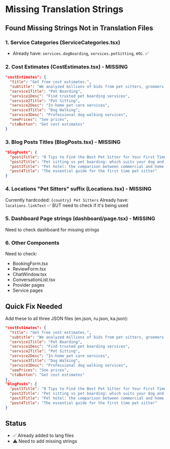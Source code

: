 # Missing Translation Strings

## Found Missing Strings Not in Translation Files

### 1. Service Categories (ServiceCategories.tsx)
- Already have: `services.dogBoarding`, `services.petSitting`, etc. ✅

### 2. Cost Estimates (CostEstimates.tsx) - MISSING
```json
"costEstimates": {
  "title": "Get free cost estimates.",
  "subtitle": "We analyzed millions of bids from pet sitters, groomers and dog walkers to see what pet boarding, pet grooming and dog walking services really cost. Find out what other people have paid for pet services like yours.",
  "service1Title": "Pet Boarding",
  "service1Desc": "Find trusted pet boarding services",
  "service2Title": "Pet Sitting",
  "service2Desc": "In-home pet care services",
  "service3Title": "Dog Walking",
  "service3Desc": "Professional dog walking services",
  "seePrices": "See prices",
  "ctaButton": "Get cost estimates"
}
```

### 3. Blog Posts Titles (BlogPosts.tsx) - MISSING
```json
"blogPosts": {
  "post1Title": "8 Tips to Find the Best Pet Sitter for Your First Time Dog Boarding or Pet Boarding",
  "post2Title": "Pet sitting vs pet boarding: which suits your dog and cat better?",
  "post3Title": "Pet hotel: the comparison between commercial and home boarding",
  "post4Title": "The essential guide for the first time pet sitter"
}
```

### 4. Locations "Pet Sitters" suffix (Locations.tsx) - MISSING
Currently hardcoded: `{country} Pet Sitters`
Already have: `locations.linkText` ✅ BUT need to check if it's being used

### 5. Dashboard Page strings (dashboard/page.tsx) - MISSING
Need to check dashboard for missing strings

### 6. Other Components
Need to check:
- BookingForm.tsx
- ReviewForm.tsx
- ChatWindow.tsx
- ConversationList.tsx
- Provider pages
- Service pages

## Quick Fix Needed

Add these to all three JSON files (en.json, ru.json, ka.json):

```json
"costEstimates": {
  "title": "Get free cost estimates.",
  "subtitle": "We analyzed millions of bids from pet sitters, groomers and dog walkers to see what pet boarding, pet grooming and dog walking services really cost. Find out what other people have paid for pet services like yours.",
  "service1Title": "Pet Boarding",
  "service1Desc": "Find trusted pet boarding services",
  "service2Title": "Pet Sitting",
  "service2Desc": "In-home pet care services",
  "service3Title": "Dog Walking",
  "service3Desc": "Professional dog walking services",
  "seePrices": "See prices",
  "ctaButton": "Get cost estimates"
},
"blogPosts": {
  "post1Title": "8 Tips to Find the Best Pet Sitter for Your First Time Dog Boarding or Pet Boarding",
  "post2Title": "Pet sitting vs pet boarding: which suits your dog and cat better?",
  "post3Title": "Pet hotel: the comparison between commercial and home boarding",
  "post4Title": "The essential guide for the first time pet sitter"
}
```

## Status
- ✅ Already added to lang files
- ⚠️ Need to add missing strings

